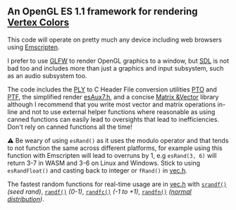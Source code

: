## An OpenGL ES 1.1 framework for rendering [Vertex Colors](https://github.com/vertexcolor)

This code will operate on pretty much any device including web browsers using [Emscripten](https://emscripten.org/).

I prefer to use [GLFW](https://www.glfw.org/) to render OpenGL graphics to a window, but [SDL](https://www.libsdl.org/) is not bad too and includes more than just a graphics and input subsystem, such as an audio subsystem too.

The code includes the [PLY](https://paulbourke.net/dataformats/ply/) to C Header File conversion utilities [PTO](PTO) and [PTF](PTF), the simplified render [esAux7.h](esAux7.h), and a concise [Matrix &Vector](matvec.h) library although I recommend that you write most vector and matrix operations in-line and not to use external helper functions where reasonable as using canned functions can easily lead to oversights that lead to inefficiencies. Don't rely on canned functions all the time!

⚠️ Be weary of using `esRand()` as it uses the modulo operator and that tends to not function the same across different platforms, for example using this function with Emscripten will lead to overruns by 1, e.g `esRand(3, 6)` will return 3-7 in WASM and 3-6 on Linux and Windows. Stick to using `esRandFloat()` and casting back to integer or `fRand()` in [vec.h](https://github.com/mrbid/esAux7/blob/main/matvec.h#L121).

The fastest random functions for real-time usage are in [vec.h](https://github.com/mrbid/esAux7/blob/main/matvec.h#L107) with [`srandf()`](https://github.com/mrbid/esAux7/blob/main/matvec.h#L108) _(seed rand)_, [`randf()`](https://github.com/mrbid/esAux7/blob/main/matvec.h#L109) _(0-1)_, [`randfc()`](https://github.com/mrbid/esAux7/blob/main/matvec.h#L115) _(-1 to +1)_, [`randfn()`](https://github.com/mrbid/esAux7/blob/main/matvec.h#L130) _([normal distribution](https://en.wikipedia.org/wiki/Normal_distribution))_.

